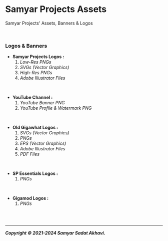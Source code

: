 # Samyar Projects Assets
Samyar Projects' Assets, Banners & Logos

<br>

### Logos & Banners
 - **Samyar Projects Logos :**
   1. *Low-Res PNGs*
   2. *SVGs (Vector Graphics)*
   3. *High-Res PNGs*
   4. *Adobe Illustrator Files*
   
<br>
   
 - **YouTube Channel :**
   1. *YouTube Banner PNG*
   2. *YouTube Profile & Watermark PNG*
   
<br>
   
 - **Old Gigawhat Logos :**
   1. *SVGs (Vector Graphics)*
   2. *PNGs*
   3. *EPS (Vector Graphics)*
   4. *Adobe Illustrator Files*
   5. *PDF Files*
   
<br>

 - **SP Essentials Logos :**
   1. *PNGs*
   
<br>

 - **Gigamod Logos :**
   1. *PNGs*
   
<br>
<br>

<hr>

***Copyright © 2021-2024 Samyar Sadat Akhavi.***
